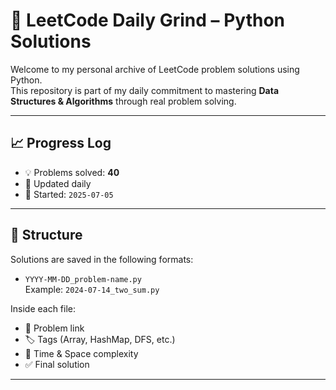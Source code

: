 # 🧠 LeetCode Daily Grind – Python Solutions

Welcome to my personal archive of LeetCode problem solutions using Python.  
This repository is part of my daily commitment to mastering **Data Structures & Algorithms** through real problem solving.

---

## 📈 Progress Log

- 💡 Problems solved: **40**
- 🔁 Updated daily
- 📅 Started: `2025-07-05`

---

## 📁 Structure

Solutions are saved in the following formats:

- `YYYY-MM-DD_problem-name.py`  
  Example: `2024-07-14_two_sum.py`

Inside each file:

- 🔗 Problem link
- 🏷️ Tags (Array, HashMap, DFS, etc.)
- 🧠 Time & Space complexity
- ✅ Final solution

---
